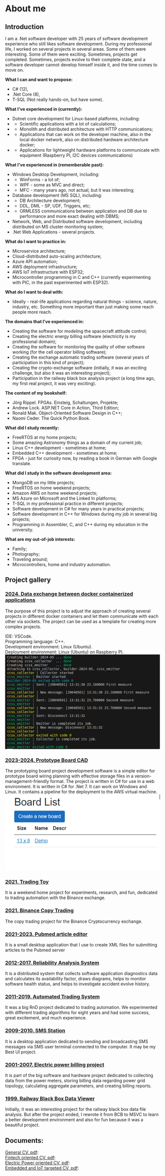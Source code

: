 # About me

## Introduction

I am a .Net software developer with 25 years of software development experience who still likes software development.
During my professional life, I worked on several projects in several areas. Some of them were interesting. Some of them were exciting.
Sometimes, projects get completed. Sometimes, projects evolve to their complete state, and a software developer cannot develop himself inside it, and the time comes to move on. 

**What I can and want to propose:**
- C# (12), 
- .Net Core (8),
- T-SQL (Not really hands-on, but have some).

**What I've experienced in (currently):**
- Dotnet core development for Linux-based platforms, including:
- - Scientific applications with a lot of calculations;
- - Monolith and distributed architecture with HTTP communications;
- - Applications that can work on the developer machine, also in the local docker network, also on distributed hardware architecture docker;
- - Applications for lightweight hardware platforms to communicate with equipment (Raspberry PI, I2C devices communications)

**What I've experienced in (rememberable past):**
- Windows Desktop Development, including:
- - WinForms - a lot of;
- - WPF - some as MVC and direct;
- - MFC - many years ago, not actual, but it was interesting;
- Database development (MS SQL), including:
- - DB Architecture development;
- - DDL, DML - SP, UDF, Triggers, etc;
- - ORMLESS communications between application and DB due to performance and more exact dealing with DBMS;
- Network, Web, and Distributed software development, including distributed on MS cluster monitoring system;
- .Net Web Applications - several projects.

**What do I want to practice in:**
- Microservice architecture;
- Cloud-distributed auto-scaling architecture;
- Azure API automation;
- AWS deployment infrastructure;
- AWS IoT infrastructure with ESP32;
- Microcontroller programming in C and C++ (currently experimenting with PIC, in the past experimented with ESP32).

**What do I want to deal with:**
- Ideally - real-life applications regarding natural things - science, nature, industry, etc. Something more important than just making some reach people more reach.

**The domains that I've experienced in:**
- Creating the software for modeling the spacecraft attitude control;
- Creating the electric energy billing software (electricity is my professional domain);
- Creating the software for monitoring the quality of other software working (for the cell operator billing software);
- Creating the exchange automatic trading software (several years of participation in this kind of project);
- Creating the crypto-exchange software (initially, it was an exciting challenge, but also it was an interesting project);
- Participation in the railway black box analysis project (a long time ago, my first real project, it was very exciting).

**The content of my bookshelf:**
- Jörg Rippel. FPGAs. Einsteig, Schaltungen,  Projekte;
- Andrew Lock. ASP.NET Core in Action, Third Edition;
- Ronald Mak. Object-Oriented Software Design in C++;
- Naomi Ceder. The Quick Python Book.

**What did I study recently:**
- FreeRTOS at my home projects;
- Some amazing Astronomy things as a domain of my current job;
- Linux C++ development - sometimes at home;
- Embedded C++ development - sometimes at home;
- FPGA - just for curiosity now, by reading a book in German with Google translate.

**What did I study in the software development area:**
- MongoDB on my little projects;
- FreeRTOS on home weekend projects;
- Amazon AWS on home weekend projects;
- MS Azure on Microsoft and the Linked In platforms;
- T-SQL in my professional practice in different projects;
- Software development in C# for many years in practical projects;
- Software development in C++ for Windows during my job in several big projects;
- Programming in Assembler, C, and C++ during my education in the university.

**What are my out-of-job interests:**
- Family;
- Photography;
- Traveling around;
- Microcontrollers, home and industry automation.

## Project gallery

### [2024. Data exchange between docker containerized applications](https://github.com/K-S-K/CCCS)
The purpose of this project is to adjust the approach of creating several projects in different docker containers and let them communicate with each other via sockets. The project can be used as a template for creating more complex projects.

IDE: VSCode.<br>
Programming language: C++.<br>
Development environment: Linux (Ubuntu).<br>
Deployment environment: Linux (Ubuntu) on Raspberry PI.<br>
![How does looks now](https://github.com/K-S-K/CCCS/raw/main/Doc/Fig.01-Debug-complete.png)

### [2023-2024. Prototype Board CAD](Articles/30_BBCAD/Article.md)
The prototyping board project development software is a simple editor for prototype board wiring planning with effective storage files in a version-management-friendly format. The project is written in C# for use in a web environment. It is written in C# for .Net 7. It can work on Windows and Linux. It contains a pipeline for the deployment to the AWS virtual machine.<br>
![Resizing command as a text](Articles/30_BBCAD/Images/Fig_07_Unified_CLI.gif)

### [2021. Trading Toy](Articles/28_TradeToy/Article.md)
It is a weekend home project for experiments, research, and fun, dedicated to trading automation with the Binance exchange.

### [2021. Binance Copy Trading](Articles/27_CopyTrading/Article.md)
The copy trading project for the Binance Cryptocurrency exchange.

### [2021-2023. Pubmed article editor](Articles/06_PubMedDesktop/Article.md)
It is a small desktop application that I use to create XML files for submitting articles to the Pubmed server

### [2012-2017. Reliability Analysis System](Articles/05_EWReliability/Article.md)
It is a distributed system that collects software application diagnostics data and calculates its availability factor, draws diagrams, helps to monitor software health status, and helps to investigate accident evolve history.

### [2011-2019. Automated Trading System](Articles/04_TDATrading/Article.md)
It was a big RnD project dedicated to trading automation. We experimented with different trading algorithms for eight years and had some success, great excitement, and much experience.


### [2009-2010. SMS Station](Articles/02_SMSS/Article.md)
It is a desktop application dedicated to sending and broadcasting SMS messages via SMS user terminal connected to the computer. It may be my Best UI project.


### [2001-2007. Electric power billing project](Articles/03_ESphere/Article.md)
It is part of the big software and hardware project dedicated to collecting data from the power meters, storing billing data regarding power grid topology, calculating aggregate parameters, and creating billing reports.

### [1999. Railway Black Box Data Viewer](Articles/01_Railway_BB/Article.md)
Initially, it was an interesting project for the railway black box data file analysis. But after the project ended, I rewrote it from BCB to MSVC to learn a better development environment and also for fun because it was a beautiful project.

## Documents:
[General CV, pdf](Documents/cv-2023-en.pdf):<br>
[Fintech oriented CV, pdf](Documents/cv-2023-en-ft.pdf):<br>
[Electric Power oriented CV, pdf](Documents/cv-2023-en-pw.pdf):<br>
[Embedded and IoT targeted CV, pdf](Documents/cv-2023-en-mcu.pdf):<br>
